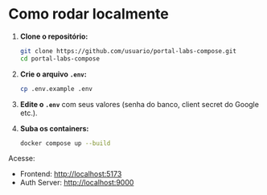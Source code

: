 # Como rodar localmente

1. **Clone o repositório:**

   ```bash
   git clone https://github.com/usuario/portal-labs-compose.git
   cd portal-labs-compose
   ```

2. **Crie o arquivo `.env`:**

   ```bash
   cp .env.example .env
   ```

3. **Edite o `.env`** com seus valores (senha do banco, client secret do Google etc.).

4. **Suba os containers:**

   ```bash
   docker compose up --build
   ```

Acesse:

* Frontend: [http://localhost:5173](http://localhost:5173)
* Auth Server: [http://localhost:9000](http://localhost:9000)
